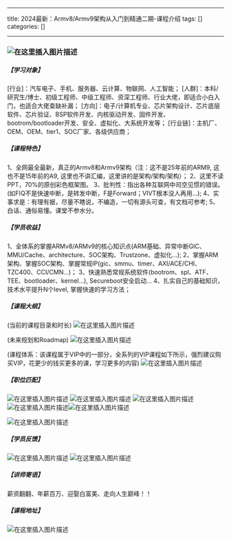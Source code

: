 
--- 
title:  2024最新：Armv8/Armv9架构从入门到精通二期-课程介绍 
tags: []
categories: [] 

---
### <img src="https://img-blog.csdnimg.cn/direct/0fca8b2a123e45e79118eff0b77e7185.png" alt="在这里插入图片描述">

##### 【学习对象】

[行业]：汽车电子、手机、服务器、云计算、物联网、人工智能； [人群]：本科/研究生/博士、初级工程师、中级工程师、资深工程师、行业大佬，即适合小白入门，也适合大佬查缺补漏； [方向]：电子/计算机专业、芯片架构设计、芯片底层软件、芯片验证、BSP软件开发、内核驱动开发、固件开发、bootrom/bootloader开发、安全、虚拟化、大系统开发等； [行业链]：主机厂、OEM、OEM、tier1、SOC厂家、各级供应商；

##### 【课程特色】

1、全网最全最新，真正的Armv8和Armv9架构（注：这不是25年前的ARM9, 这也不是15年前的A9, 这里也不讲汇编，这里讲的是架构/架构/架构）； 2、这里不读PPT，70%的原创彩色框架图。 3、批判性：指出各种互联网中司空见惯的错误。(如FIQ不是快速中断，是转发中断，F是Forward；VIVT根本没人再用…); 4、实事求是：有理有据，尽量不瞎说，不编造，一切有源头可查，有文档可参考; 5、白话、通俗易懂。课堂不参水分。

##### 【学员收益】

1、全体系的掌握ARMv8/ARMv9的核心知识点(ARM基础、异常中断GIC、MMU/Cache、architecture、SOC架构、Trustzone、虚拟化…); 2、掌握ARM架构、掌握SOC架构、掌握常规IP(gic、smmu、timer、AXI/ACE/CHI、TZC400、CCI/CMN…)； 3、快速熟悉常规系统软件(bootrom、spl、ATF、TEE、bootloader、kernel…), Secureboot安全启动… 4、扎实自己的基础知识，技术水平提升N个level, 掌握快速的学习方法；

##### 【课程大纲】

(当前的课程目录和时长) <img src="https://img-blog.csdnimg.cn/direct/e12e5c2f5aaf484993399c661f97085b.png" alt="在这里插入图片描述">

(未来规划和Roadmap) <img src="https://img-blog.csdnimg.cn/direct/6de7b136cfab4100b4dd578c877079f1.png" alt="在这里插入图片描述">

(课程体系：该课程属于VIP中的一部分，全系列的VIP课程如下所示，强烈建议购买VIP，花更少的钱买更多的课，学习更多的内容) <img src="https://img-blog.csdnimg.cn/direct/301da0967fb84aa2b2e48bff662d131e.png" alt="在这里插入图片描述">

##### 【职位匹配】

<img src="https://img-blog.csdnimg.cn/direct/f0a41cc78ea041bd8bb3e998dc909d55.png" alt="在这里插入图片描述"> <img src="https://img-blog.csdnimg.cn/direct/025bf06a5f2342c8a24f0bac99d3de5b.png" alt="在这里插入图片描述"> <img src="https://img-blog.csdnimg.cn/direct/26c99347cb964807a746616f148783b7.png" alt="在这里插入图片描述"> <img src="https://img-blog.csdnimg.cn/direct/f4f9df646634458f883f7032e8619d4d.png" alt="在这里插入图片描述"><img src="https://img-blog.csdnimg.cn/direct/2704e76497504f6687a38b68586e01bc.png" alt="在这里插入图片描述">

<img src="https://img-blog.csdnimg.cn/direct/7dd58a5ed11649649872e091478a522d.png" alt="在这里插入图片描述">

##### 【学员反馈】

<img src="https://img-blog.csdnimg.cn/direct/059caa19a0704f12a223d3a216045ddc.png" alt="在这里插入图片描述"> <img src="https://img-blog.csdnimg.cn/direct/2edf945398f5431e97ad790dfa9f1a0b.png" alt="在这里插入图片描述">

##### 【讲师寄语】

薪资翻翻、年薪百万、迎娶白富美、走向人生巅峰！！

##### 【课程地址】

<img src="https://img-blog.csdnimg.cn/direct/450b29b6919f4fc79666738b44b181b7.png" alt="在这里插入图片描述">
